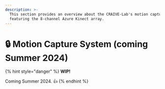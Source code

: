 ```yaml
---
description: >-
  This section provides an overview about the CRAIVE-Lab's motion capture system
  featuring the 8-channel Azure Kinect array.
---
```


# 🔒 Motion Capture System (coming Summer 2024)

{% hint style="danger" %}
**WIP!**

Coming Summer 2024. :thumbsup:
{% endhint %}
